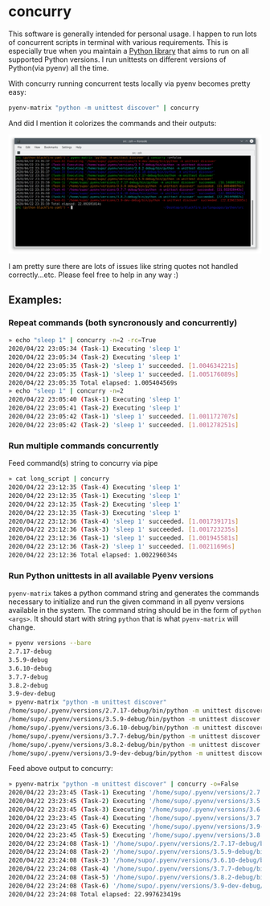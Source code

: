# concurry

This software is generally intended for personal usage. I happen to run lots of
concurrent scripts in terminal with various requirements. This is especially true
when you maintain a [Python library](https://github.com/sumerc/yappi) that aims to run on all supported Python 
versions. I run unittests on different versions of Python(via pyenv) all the time.

With concurry running concurrent tests locally via pyenv becomes pretty easy:

```bash
pyenv-matrix "python -m unittest discover" | concurry
```

And did I mention it colorizes the commands and their outputs:

<p align="center">
    <img src="https://github.com/sumerc/concurry/blob/master/screenshot.png?raw=true" alt="concurry">
</p>

I am pretty sure there are lots of issues like string quotes not handled correctly...etc.
Please feel free to help in any way :)

## Examples:

### Repeat commands (both syncronously and concurrently)

```bash
» echo "sleep 1" | concurry -n=2 -rc=True
2020/04/22 23:05:34 (Task-1) Executing 'sleep 1'
2020/04/22 23:05:34 (Task-2) Executing 'sleep 1'
2020/04/22 23:05:35 (Task-2) 'sleep 1' succeeded. [1.004634221s]
2020/04/22 23:05:35 (Task-1) 'sleep 1' succeeded. [1.005176089s]
2020/04/22 23:05:35 Total elapsed: 1.005404569s
» echo "sleep 1" | concurry -n=2
2020/04/22 23:05:40 (Task-1) Executing 'sleep 1'
2020/04/22 23:05:41 (Task-2) Executing 'sleep 1'
2020/04/22 23:05:42 (Task-1) 'sleep 1' succeeded. [1.001172707s]
2020/04/22 23:05:42 (Task-2) 'sleep 1' succeeded. [1.001278251s]
```

### Run multiple commands concurrently

Feed command(s) string to concurry via pipe

```bash
» cat long_script | concurry
2020/04/22 23:12:35 (Task-4) Executing 'sleep 1'
2020/04/22 23:12:35 (Task-1) Executing 'sleep 1'
2020/04/22 23:12:35 (Task-2) Executing 'sleep 1'
2020/04/22 23:12:35 (Task-3) Executing 'sleep 1'
2020/04/22 23:12:36 (Task-4) 'sleep 1' succeeded. [1.001739171s]
2020/04/22 23:12:36 (Task-3) 'sleep 1' succeeded. [1.001723235s]
2020/04/22 23:12:36 (Task-1) 'sleep 1' succeeded. [1.001945581s]
2020/04/22 23:12:36 (Task-2) 'sleep 1' succeeded. [1.00211696s]
2020/04/22 23:12:36 Total elapsed: 1.002296034s
```

### Run Python unittests in all available Pyenv versions

`pyenv-matrix` takes a python command string and generates the commands necessary
to initialize and run the given command in all pyenv versions available in the system.
The command string should be in the form of `python <args>`. It should start with 
string `python` that is what `pyenv-matrix` will change.

```bash
» pyenv versions --bare
2.7.17-debug
3.5.9-debug
3.6.10-debug
3.7.7-debug
3.8.2-debug
3.9-dev-debug
» pyenv-matrix "python -m unittest discover"
/home/supo/.pyenv/versions/2.7.17-debug/bin/python -m unittest discover
/home/supo/.pyenv/versions/3.5.9-debug/bin/python -m unittest discover
/home/supo/.pyenv/versions/3.6.10-debug/bin/python -m unittest discover
/home/supo/.pyenv/versions/3.7.7-debug/bin/python -m unittest discover
/home/supo/.pyenv/versions/3.8.2-debug/bin/python -m unittest discover
/home/supo/.pyenv/versions/3.9-dev-debug/bin/python -m unittest discover
```

Feed above output to concurry:

```bash
» pyenv-matrix "python -m unittest discover" | concurry -o=False
2020/04/22 23:23:45 (Task-1) Executing '/home/supo/.pyenv/versions/2.7.17-debug/bin/python -m unittest discover'
2020/04/22 23:23:45 (Task-2) Executing '/home/supo/.pyenv/versions/3.5.9-debug/bin/python -m unittest discover'
2020/04/22 23:23:45 (Task-3) Executing '/home/supo/.pyenv/versions/3.6.10-debug/bin/python -m unittest discover'
2020/04/22 23:23:45 (Task-4) Executing '/home/supo/.pyenv/versions/3.7.7-debug/bin/python -m unittest discover'
2020/04/22 23:23:45 (Task-6) Executing '/home/supo/.pyenv/versions/3.9-dev-debug/bin/python -m unittest discover'
2020/04/22 23:23:45 (Task-5) Executing '/home/supo/.pyenv/versions/3.8.2-debug/bin/python -m unittest discover'
2020/04/22 23:24:08 (Task-1) '/home/supo/.pyenv/versions/2.7.17-debug/bin/python -m unittest discover' succeeded. [16.242247607s]
2020/04/22 23:24:08 (Task-2) '/home/supo/.pyenv/versions/3.5.9-debug/bin/python -m unittest discover' succeeded. [22.282859586s]
2020/04/22 23:24:08 (Task-3) '/home/supo/.pyenv/versions/3.6.10-debug/bin/python -m unittest discover' succeeded. [22.417325148s]
2020/04/22 23:24:08 (Task-4) '/home/supo/.pyenv/versions/3.7.7-debug/bin/python -m unittest discover' succeeded. [22.465179853s]
2020/04/22 23:24:08 (Task-5) '/home/supo/.pyenv/versions/3.8.2-debug/bin/python -m unittest discover' succeeded. [22.498331961s]
2020/04/22 23:24:08 (Task-6) '/home/supo/.pyenv/versions/3.9-dev-debug/bin/python -m unittest discover' succeeded. [22.854892308s]
2020/04/22 23:24:08 Total elapsed: 22.997623419s
```
